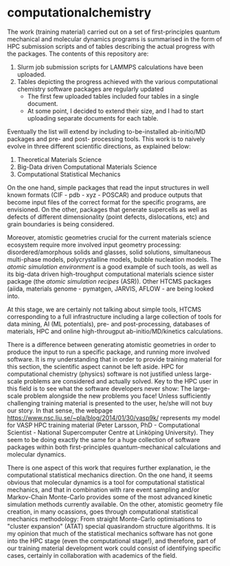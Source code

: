 
# computationalchemistry

The work (training material) carried out on a set of first-principles quantum mechanical and molecular dynamics programs is summarised in the form of HPC submission scripts and of tables describing the actual progress with the packages. The contents of this repository are:

1. Slurm job submission scripts for LAMMPS calculations have been uploaded.
1. Tables depicting the progress achieved with the various computational chemistry software packages are regularly updated
   - The first few uploaded tables included four tables in a single document.
   - At some point, I decided to extend their size, and I had to start uploading separate documents for each table.

Eventually the list will extend by including to-be-installed ab-initio/MD packages and pre- and post- processing tools. This work is to naively evolve in three different scientific directions, as explained below:

1. Theoretical Materials Science
2. Big-Data driven Computational Materials Science
3. Computational Statistical Mechanics

On the one hand, simple packages that read the input structures in well known formats (CIF - pdb - xyz - POSCAR) and produce outputs that become input files of the correct format for the specific programs, are envisioned. On the other, packages that generate supercells as well as defects of different dimensionality (point defects, dislocations, etc) and grain boundaries is being considered. 

Moreover, atomistic geometries crucial for the current materials science ecosystem require more involved input geometry processing: disordered/amorphous solids and glasses, solid solutions, simultaneous multi-phase models, polycrystalline models, bubble nucleation models.
The *atomic simulation environment* is a good example of such tools, as well as its big-data driven high-troughput computational materials science sister package (the *atomic simulation recipes* (ASR)). Other HTCMS packages (aiida, materials genome - pymatgen, JARVIS, AFLOW - are being looked into.

At this stage, we are certainly not talking about simple tools, HTCMS corresponding to a full infrastructure including a large collection of tools for data mining, AI (ML potentials), pre- and post-processing, databases of materials, HPC and online high-througput ab-initio/MD/kinetics calculations.

There is a difference between generating atomistic geometries in order to produce the input to run a specific package, and running more involved software. It is my understanding that in order to provide training material for this section, the scientific aspect cannot be left aside. HPC for computational chemistry (physics) software is not justified unless large-scale problems are considered and actually solved. Key to the HPC user in this field is to see what the software developers never show: The large-scale problem alongside the new problems you face! Unless sufficiently challenging training material is presented to the user, he/she will not buy our story. In that sense, the webpage https://www.nsc.liu.se/~pla/blog/2014/01/30/vasp9k/ represents my model for VASP HPC training material (Peter Larsson, PhD - Computational Scientist - National Supercomputer Centre at Linköping University). They seem to be doing exactly the same for a huge collection of software packages within both first-principles quantum-mechanical calculations and molecular dynamics.

There is one aspect of this work that requires further explanation, ie the computational statistical mechanics direction. On the one hand, it seems obvious that molecular dynamics is a tool for computational statistical mechanics, and that in combination with rare event sampling and/or Markov-Chain Monte-Carlo provides some of the most advanced kinetic simulation methods currently available. On the other, atomistic geometry file creation, in many ocassions, goes through computational statistical mechanics methodology: From straight Monte-Carlo optimisations to "cluster expansion" (ATAT) special quasirandom structure algorithms.
It is my opinion that much of the statistical mechanics software has not gone into the HPC stage (even the computational stage!), and therefore, part of our training material development work could consist of identifying specific cases, certainly in collaboration with academics of the field.
